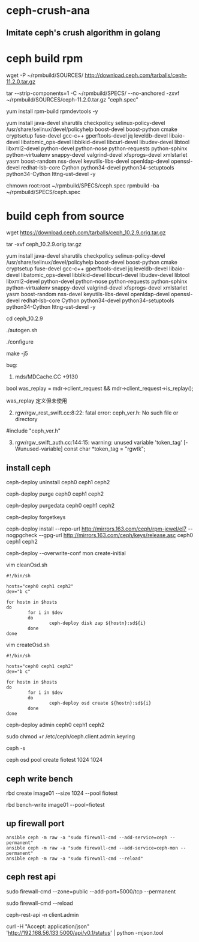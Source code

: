 # ceph-crush-ana

## Imitate ceph's crush algorithm in golang

# ceph build rpm
wget -P ~/rpmbuild/SOURCES/ http://download.ceph.com/tarballs/ceph-11.2.0.tar.gz

tar --strip-components=1 -C ~/rpmbuild/SPECS/ --no-anchored -zxvf ~/rpmbuild/SOURCES/ceph-11.2.0.tar.gz "ceph.spec"

yum install rpm-build rpmdevtools -y

yum install java-devel sharutils checkpolicy selinux-policy-devel /usr/share/selinux/devel/policyhelp   boost-devel boost-python cmake cryptsetup fuse-devel gcc-c++ gperftools-devel jq leveldb-devel libaio-devel libatomic_ops-devel libblkid-devel libcurl-devel libudev-devel libtool libxml2-devel python-devel python-nose python-requests python-sphinx python-virtualenv snappy-devel valgrind-devel xfsprogs-devel xmlstarlet yasm boost-random nss-devel keyutils-libs-devel openldap-devel openssl-devel redhat-lsb-core Cython python34-devel python34-setuptools python34-Cython lttng-ust-devel -y

chmown root:root ~/rpmbuild/SPECS/ceph.spec
rpmbuild -ba ~/rpmbuild/SPECS/ceph.spec

# build ceph from source

wget https://download.ceph.com/tarballs/ceph_10.2.9.orig.tar.gz

tar -xvf ceph_10.2.9.orig.tar.gz

yum install java-devel sharutils checkpolicy selinux-policy-devel /usr/share/selinux/devel/policyhelp   boost-devel boost-python cmake cryptsetup fuse-devel gcc-c++ gperftools-devel jq leveldb-devel libaio-devel libatomic_ops-devel libblkid-devel libcurl-devel libudev-devel libtool libxml2-devel python-devel python-nose python-requests python-sphinx python-virtualenv snappy-devel valgrind-devel xfsprogs-devel xmlstarlet yasm boost-random nss-devel keyutils-libs-devel openldap-devel openssl-devel redhat-lsb-core Cython python34-devel python34-setuptools python34-Cython lttng-ust-devel -y

cd ceph_10.2.9

./autogen.sh

./configure

make -j5

bug:

1. mds/MDCache.CC +9130

bool was_replay = mdr->client_request && mdr->client_request->is_replay();

was_replay 定义但未使用

2. rgw/rgw_rest_swift.cc:8:22: fatal error: ceph_ver.h: No such file or directory
 
 #include "ceph_ver.h"

3. rgw/rgw_swift_auth.cc:144:15: warning: unused variable 'token_tag' [-Wunused-variable]
   const char *token_tag = "rgwtk";
   
   
   
## install ceph

ceph-deploy uninstall ceph0 ceph1 ceph2

ceph-deploy purge ceph0 ceph1 ceph2

ceph-deploy purgedata ceph0 ceph1 ceph2

ceph-deploy forgetkeys

ceph-deploy install --repo-url http://mirrors.163.com/ceph/rpm-jewel/el7 --nogpgcheck --gpg-url http://mirrors.163.com/ceph/keys/release.asc ceph0 ceph1 ceph2

ceph-deploy --overwrite-conf mon create-initial

vim cleanOsd.sh
```
#!/bin/sh

hosts="ceph0 ceph1 ceph2"
dev="b c"

for hostn in $hosts
do
        for i in $dev
        do
                ceph-deploy disk zap ${hostn}:sd${i}
        done
done
```
vim createOsd.sh
```
#!/bin/sh

hosts="ceph0 ceph1 ceph2"
dev="b c"

for hostn in $hosts
do
        for i in $dev
        do
                ceph-deploy osd create ${hostn}:sd${i}
        done
done
```

ceph-deploy admin ceph0 ceph1 ceph2

sudo chmod +r /etc/ceph/ceph.client.admin.keyring

ceph -s

ceph osd pool create fiotest 1024 1024

## ceph write bench

rbd create image01 --size 1024 --pool fiotest

rbd bench-write image01 --pool=fiotest

## up firewall port

```
ansible ceph -m raw -a "sudo firewall-cmd --add-service=ceph --permanent"
ansible ceph -m raw -a "sudo firewall-cmd --add-service=ceph-mon --permanent"
ansible ceph -m raw -a "sudo firewall-cmd --reload"
```

## ceph rest api

sudo firewall-cmd --zone=public --add-port=5000/tcp --permanent

sudo firewall-cmd --reload

ceph-rest-api -n client.admin

curl -H "Accept: application/json" 'http://192.168.56.133:5000/api/v0.1/status' | python -mjson.tool

